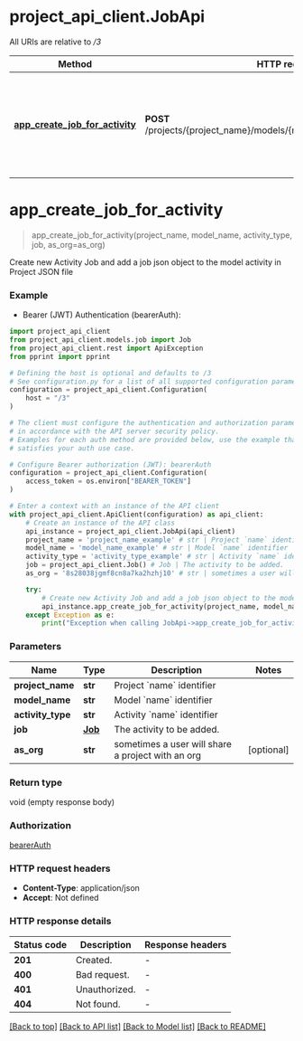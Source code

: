 # project_api_client.JobApi

All URIs are relative to */3*

Method | HTTP request | Description
------------- | ------------- | -------------
[**app_create_job_for_activity**](JobApi.md#app_create_job_for_activity) | **POST** /projects/{project_name}/models/{model_name}/{activity_type}/job | Create new Activity Job and add a job json object to the model activity in Project JSON file


# **app_create_job_for_activity**
> app_create_job_for_activity(project_name, model_name, activity_type, job, as_org=as_org)

Create new Activity Job and add a job json object to the model activity in Project JSON file



### Example

* Bearer (JWT) Authentication (bearerAuth):

```python
import project_api_client
from project_api_client.models.job import Job
from project_api_client.rest import ApiException
from pprint import pprint

# Defining the host is optional and defaults to /3
# See configuration.py for a list of all supported configuration parameters.
configuration = project_api_client.Configuration(
    host = "/3"
)

# The client must configure the authentication and authorization parameters
# in accordance with the API server security policy.
# Examples for each auth method are provided below, use the example that
# satisfies your auth use case.

# Configure Bearer authorization (JWT): bearerAuth
configuration = project_api_client.Configuration(
    access_token = os.environ["BEARER_TOKEN"]
)

# Enter a context with an instance of the API client
with project_api_client.ApiClient(configuration) as api_client:
    # Create an instance of the API class
    api_instance = project_api_client.JobApi(api_client)
    project_name = 'project_name_example' # str | Project `name` identifier
    model_name = 'model_name_example' # str | Model `name` identifier
    activity_type = 'activity_type_example' # str | Activity `name` identifier
    job = project_api_client.Job() # Job | The activity to be added.
    as_org = '8s28038jgmf8cn8a7ka2hzhj10' # str | sometimes a user will share a project with an org  (optional)

    try:
        # Create new Activity Job and add a job json object to the model activity in Project JSON file
        api_instance.app_create_job_for_activity(project_name, model_name, activity_type, job, as_org=as_org)
    except Exception as e:
        print("Exception when calling JobApi->app_create_job_for_activity: %s\n" % e)
```



### Parameters


Name | Type | Description  | Notes
------------- | ------------- | ------------- | -------------
 **project_name** | **str**| Project &#x60;name&#x60; identifier | 
 **model_name** | **str**| Model &#x60;name&#x60; identifier | 
 **activity_type** | **str**| Activity &#x60;name&#x60; identifier | 
 **job** | [**Job**](Job.md)| The activity to be added. | 
 **as_org** | **str**| sometimes a user will share a project with an org  | [optional] 

### Return type

void (empty response body)

### Authorization

[bearerAuth](../README.md#bearerAuth)

### HTTP request headers

 - **Content-Type**: application/json
 - **Accept**: Not defined

### HTTP response details

| Status code | Description | Response headers |
|-------------|-------------|------------------|
**201** | Created. |  -  |
**400** | Bad request. |  -  |
**401** | Unauthorized. |  -  |
**404** | Not found. |  -  |

[[Back to top]](#) [[Back to API list]](../README.md#documentation-for-api-endpoints) [[Back to Model list]](../README.md#documentation-for-models) [[Back to README]](../README.md)

